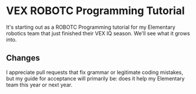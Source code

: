 # VEX ROBOTC Programming Tutorial

It's starting out as a ROBOTC Programming tutorial for my Elementary robotics team that just finished their VEX IQ season.  We'll see what it grows into.

## Changes

I appreciate pull requests that fix grammar or legitimate coding mistakes, but my guide for acceptance will primarily be: does it help my Elementary team this year or next year.
